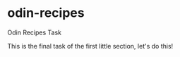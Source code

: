 # odin-recipes
Odin Recipes Task

This is the final task of the first little section, let's do this!